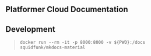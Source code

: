 Platformer Cloud Documentation
---

## Development

> `docker run --rm -it -p 8000:8000 -v ${PWD}:/docs squidfunk/mkdocs-material`

